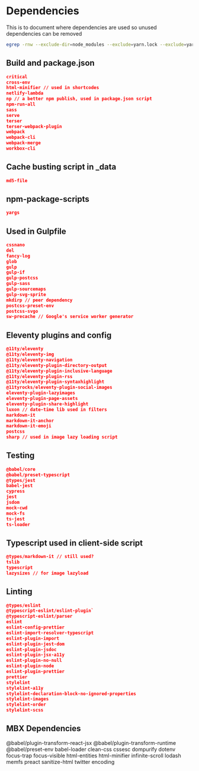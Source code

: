# Dependencies

This is to document where dependencies are used so unused dependencies can be removed

```bash
egrep -rnw --exclude-dir=node_modules --exclude=yarn.lock --exclude=yarn-error.log '.' -e 'yargs'
```

## Build and package.json

```json
critical
cross-env
html-minifier // used in shortcodes
netlify-lambda
np // a better npm publish, used in package.json script
npm-run-all
sass
serve
terser
terser-webpack-plugin
webpack
webpack-cli
webpack-merge
workbox-cli
```

## Cache busting script in \_data

```json
md5-file
```

## npm-package-scripts

```json
yargs
```

## Used in Gulpfile

```json
cssnano
del
fancy-log
glob
gulp
gulp-if
gulp-postcss
gulp-sass
gulp-sourcemaps
gulp-svg-sprite
mkdirp // peer dependency
postcss-preset-env
postcss-svgo
sw-precache // Google's service worker generator
```

## Eleventy plugins and config

```json
@11ty/eleventy
@11ty/eleventy-img
@11ty/eleventy-navigation
@11ty/eleventy-plugin-directory-output
@11ty/eleventy-plugin-inclusive-language
@11ty/eleventy-plugin-rss
@11ty/eleventy-plugin-syntaxhighlight
@11tyrocks/eleventy-plugin-social-images
eleventy-plugin-lazyimages
eleventy-plugin-page-assets
eleventy-plugin-share-highlight
luxon // date-time lib used in filters
markdown-it
markdown-it-anchor
markdown-it-emoji
postcss
sharp // used in image lazy loading script
```

## Testing

```json
@babel/core
@babel/preset-typescript
@types/jest
babel-jest
cypress
jest
jsdom
mock-cwd
mock-fs
ts-jest
ts-loader
```

## Typescript used in client-side script

```json
@types/markdown-it // still used?
tslib
typescript
lazysizes // for image lazyload
```

## Linting

```json
@types/eslint
@typescript-eslint/eslint-plugin`
@typescript-eslint/parser
eslint
eslint-config-prettier
eslint-import-resolver-typescript
eslint-plugin-import
eslint-plugin-jest-dom
eslint-plugin-jsdoc
eslint-plugin-jsx-a11y
eslint-plugin-no-null
eslint-plugin-node
eslint-plugin-prettier
prettier
stylelint
stylelint-a11y
stylelint-declaration-block-no-ignored-properties
stylelint-images
stylelint-order
stylelint-scss
```

## MBX Dependencies

@babel/plugin-transform-react-jsx
@babel/plugin-transform-runtime
@babel/preset-env
babel-loader
clean-css
cssesc
dompurify
dotenv
focus-trap
focus-visible
html-entities
html-minifier
infinite-scroll
lodash
memfs
preact
sanitize-html
twitter
encoding
